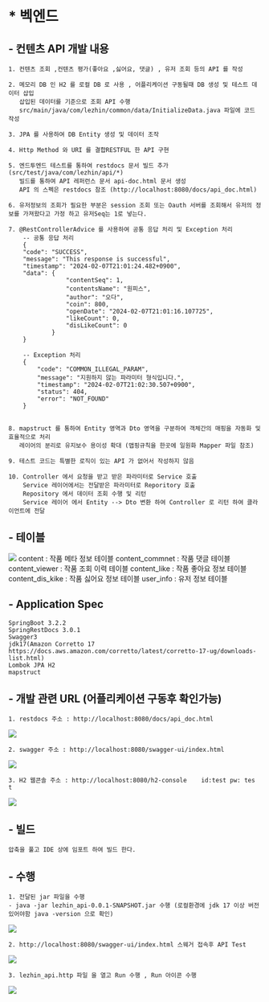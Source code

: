# * 벡엔드

## - 컨텐츠 API 개발 내용
    1. 컨텐츠 조회 ,컨텐츠 평가(좋아요 ,싫어요, 댓글) , 유저 조회 등의 API 를 작성

    2. 메모리 DB 인 H2 를 로컬 DB 로 사용 , 어플리케이션 구동될때 DB 생성 및 테스트 데이터 삽입
       삽입된 데이터를 기준으로 조회 API 수행
       src/main/java/com/lezhin/common/data/InitializeData.java 파일에 코드 작성

    3. JPA 를 사용하여 DB Entity 생성 및 데이터 조작 

    4. Http Method 와 URI 를 결합RESTFUL 한 API 구현

    5. 엔드투엔드 테스트를 통하여 restdocs 문서 빌드 추가 (src/test/java/com/lezhin/api/*) 
       빌드를 통하여 API 레퍼런스 문서 api-doc.html 문서 생성  
       API 의 스펙은 restdocs 참조 (http://localhost:8080/docs/api_doc.html)

    6. 유저정보의 조회가 필요한 부분은 session 조회 또는 Oauth 서버를 조회해서 유저의 정보를 가져왔다고 가정 하고 유저Seq는 1로 넣는다.

    7. @RestControllerAdvice 를 사용하여 공통 응답 처리 및 Exception 처리
        -- 공통 응답 처리 
        {
        "code": "SUCCESS",
        "message": "This response is successful",
        "timestamp": "2024-02-07T21:01:24.482+0900",
        "data": {
                    "contentSeq": 1,
                    "contentsName": "원피스",
                    "author": "오다",
                    "coin": 800,
                    "openDate": "2024-02-07T21:01:16.107725",
                    "likeCount": 0,
                    "disLikeCount": 0
                }
        }

        -- Exception 처리 
        {
            "code": "COMMON_ILLEGAL_PARAM",
            "message": "지원하지 않는 파라미터 형식입니다.",
            "timestamp": "2024-02-07T21:02:30.507+0900",
            "status": 404,
            "error": "NOT_FOUND"
        }
        

    8. mapstruct 를 통하여 Entity 영역과 Dto 영역을 구분하여 객체간의 매핑을 자동화 및 효율적으로 처리 
       레이어의 분리로 유지보수 용이성 확대 (맵핑규칙을 한곳에 일원화 Mapper 파일 참조) 
    
    9. 테스트 코드는 특별한 로직이 있는 API 가 없어서 작성하지 않음

    10. Controller 에서 요청을 받고 받은 파라미터로 Service 호출 
        Service 레이어에서는 전달받은 파라미터로 Reporitory 호출
        Repository 에서 데이터 조회 수행 및 리턴 
        Service 레이어 에서 Entity --> Dto 변환 하여 Controller 로 리턴 하여 클라이언트에 전달

## - 테이블
![](https://github.com/soulchild81/document/assets/54564644/ea7679b2-7c53-4085-9398-fd84403cb5ef)
    content : 작품 메타 정보 테이블 
    content_commnet : 작품 댓글 테이블 
    content_viewer : 작품 조회 이력 테이블 
    content_like : 작품 좋아요 정보 테이블 
    content_dis_kike : 작품 싫어요 정보 테이블 
    user_info : 유저 정보 테이블 

## - Application Spec
    SpringBoot 3.2.2
    SpringRestDocs 3.0.1
    Swagger3
    jdk17(Amazon Corretto 17 https://docs.aws.amazon.com/corretto/latest/corretto-17-ug/downloads-list.html)
    Lombok JPA H2 
    mapstruct 

## - 개발 관련 URL (어플리케이션 구동후 확인가능)
    1. restdocs 주소 : http://localhost:8080/docs/api_doc.html
   ![](https://github.com/soulchild81/document/assets/54564644/0b4367ad-e40e-47e9-b04e-74b39a3b5b59)

    2. swagger 주소 : http://localhost:8080/swagger-ui/index.html
   ![](https://github.com/soulchild81/document/assets/54564644/57b421b0-d102-4e98-a89f-a4b617dd011d)

    3. H2 웹콘솔 주소 : http://localhost:8080/h2-console    id:test pw: tes t
   ![](https://github.com/soulchild81/document/assets/54564644/ea7679b2-7c53-4085-9398-fd84403cb5ef)

## - 빌드
    압축을 풀고 IDE 상에 임포트 하여 빌드 한다.

## - 수행
    1. 전달된 jar 파일을 수행
    - java -jar lezhin_api-0.0.1-SNAPSHOT.jar 수행 (로컬환경에 jdk 17 이상 버전 있어야함 java -version 으로 확인)
   ![](https://github.com/soulchild81/document/assets/54564644/c3d4fb62-7c35-4e99-911b-7122dbebfadf)

    2. http://localhost:8080/swagger-ui/index.html 스웨거 접속후 API Test
   ![](https://github.com/soulchild81/document/assets/54564644/57b421b0-d102-4e98-a89f-a4b617dd011d)

    3. lezhin_api.http 파일 을 열고 Run 수행 , Run 아이콘 수행
   ![](https://github.com/soulchild81/document/assets/54564644/e97660dd-8434-41eb-9876-2e42f5b0bb35)

